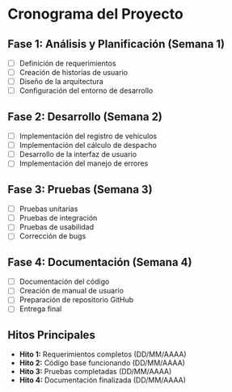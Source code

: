 # Cronograma del Proyecto

## Fase 1: Análisis y Planificación (Semana 1)
- [ ] Definición de requerimientos
- [ ] Creación de historias de usuario
- [ ] Diseño de la arquitectura
- [ ] Configuración del entorno de desarrollo

## Fase 2: Desarrollo (Semana 2)
- [ ] Implementación del registro de vehículos
- [ ] Implementación del cálculo de despacho
- [ ] Desarrollo de la interfaz de usuario
- [ ] Implementación del manejo de errores

## Fase 3: Pruebas (Semana 3)
- [ ] Pruebas unitarias
- [ ] Pruebas de integración
- [ ] Pruebas de usabilidad
- [ ] Corrección de bugs

## Fase 4: Documentación (Semana 4)
- [ ] Documentación del código
- [ ] Creación de manual de usuario
- [ ] Preparación de repositorio GitHub
- [ ] Entrega final

## Hitos Principales
- **Hito 1:** Requerimientos completos (DD/MM/AAAA)
- **Hito 2:** Código base funcionando (DD/MM/AAAA)
- **Hito 3:** Pruebas completadas (DD/MM/AAAA)
- **Hito 4:** Documentación finalizada (DD/MM/AAAA)